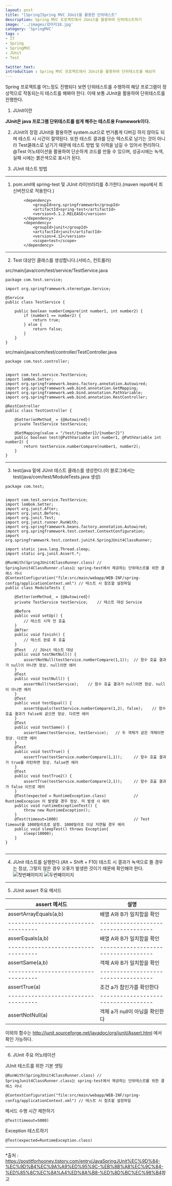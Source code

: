 ```yaml
---
layout: post
title: "[Spring]Spring MVC JUnit을 활용한 단위테스트"
description: Spring MVC 프로젝트에서 JUnit을 활용하여 단위테스트하기
image: '../images/강아지18.jpg'
category: 'SpringMVC'
tags : 
- IT
- Spring
- SpringMVC
- JUnit
- Test

twitter_text: 
introduction : Spring MVC 프로젝트에서 JUnit을 활용하여 단위테스트를 해보자
---
```


Spring 프로젝트를 어느정도 진행되다 보면 단위테스트를 수행하여 해당 프로그램이 정상적으로 작동되는지 테스트를 해봐야 한다.
이때 보통 JUnit을 활용하여 단위테스트를 진행한다.

1. JUnit이란

**JUnit은 java 프로그램 단위테스트를 쉽게 해주는 테스트용 Framework이다.**

2. JUnit의 장점
JUnit을 활용하면 system.out으로 번거롭게 디버깅 하지 않아도 되며 테스트 시 시간이 절약된다.
또한 테스트 결과를 단순 텍스트로 남기는 것이 아니라 Test클래스로 남기기 때문에 테스트 방법 및 이력을 남길 수 있어서 편리하다.
@Test 어노테이션을 활용하여 단순하게 코드를 만들 수 있으며, 성공시에는 녹색, 실패 시에는 붉은색으로 표시가 된다.


3. JUnit 테스트 방법

_ _ _



1) pom.xml에 spring-test 및 JUnit 라이브러리를 추가한다.(maven repo에서 최신버전으로 적용한다.)
```
        <dependency>
            <groupId>org.springframework</groupId>
            <artifactId>spring-test</artifactId>
            <version>5.1.2.RELEASE</version>
        </dependency>
        <dependency>
            <groupId>junit</groupId>
            <artifactId>junit</artifactId>
            <version>4.12</version>
            <scope>test</scope>
        </dependency>

```






_ _ _




2) Test 대상인 클래스를 생성합니다.(서비스, 컨트롤러)

src/main/java/com/test/service/TestService.java
```
package com.test.service;

import org.springframework.stereotype.Service;

@Service
public class TestService {

    public boolean numberCompare(int number1, int number2) {
        if (number1 == number2) {
            return true;
        } else {
            return false;
        }
    }
}

```


src/main/java/com/test/controller/TestController.java
```
package com.test.controller;


import com.test.service.TestService;
import lombok.Setter;
import org.springframework.beans.factory.annotation.Autowired;
import org.springframework.web.bind.annotation.GetMapping;
import org.springframework.web.bind.annotation.PathVariable;
import org.springframework.web.bind.annotation.RestController;

@RestController
public class TestController {

    @Setter(onMethod_ = {@Autowired})
    private TestService testService;

    @GetMapping(value = "/test/{number1}/{number2}")
    public boolean test(@PathVariable int number1, @PathVariable int number2) {
        return testService.numberCompare(number1, number2);
    }
}

```





_ _ _




3) test/java 밑에 JUnit 테스트 클래스를 생성한다.(이 블로그에서는 test/java/com/test/ModuleTests.java 생성)
```
package com.test;


import com.test.service.TestService;
import lombok.Setter;
import org.junit.After;
import org.junit.Before;
import org.junit.Test;
import org.junit.runner.RunWith;
import org.springframework.beans.factory.annotation.Autowired;
import org.springframework.test.context.ContextConfiguration;
import org.springframework.test.context.junit4.SpringJUnit4ClassRunner;

import static java.lang.Thread.sleep;
import static org.junit.Assert.*;

@RunWith(SpringJUnit4ClassRunner.class) // SpringJunit4ClassRunner.class는 spring-test에서 제공하는 단위테스르를 위한 클래스 러너
@ContextConfiguration("file:src/main/webapp/WEB-INF/spring-config/applicationContext.xml") // 테스트 시 참조할 설정파일
public class ModuleTests {

    @Setter(onMethod_ = {@Autowired})
    private TestService testService;    // 테스트 대상 Service

    @Before
    public void setUp() {
        // 테스트 시작 전 호출
    }
    @After
    public void finish() {
        // 테스트 완료 후 호출
    }
    @Test   // JUnit 테스트 대상
    public void testNotNull() {
        assertNotNull(testService.numberCompare(1,1));  // 함수 호출 결과가 null이 아니면 정상. null이면 에러
    }
    @Test
    public void testNull() {
        assertNull(testService);    // 함수 호출 결과가 null이면 정상. null이 아니면 에러
    }
    @Test
    public void testEqual() {
        assertEquals(testService.numberCompare(1,2), false);    // 함수 호출 결과가 false와 같으면 정상. 다르면 에러
    }
    @Test
    public void testSame() {
        assertSame(testService, testService);   // 두 객체가 같은 객체이면 정상. 다르면 에러
    }
    @Test
    public void testTrue() {
        assertTrue(testService.numberCompare(1,1));     // 함수 호출 결과가 true를 리턴하면 정상. false면 에러
    }
    @Test
    public void testTrue2() {
        assertTrue(testService.numberCompare(2,1));     // 함수 호출 결과가 false 이므로 에러
    }
    @Test(expected = RuntimeException.class)            // RuntimeExcepion 이 발생할 경우 정상. 미 발생 시 에러
    public void runtimeExceptionTest() {
        throw new RuntimeException();
    }
    @Test(timeout=1000)                                 // Test timeout을 1000밀리초로 설정. 1000밀리초 이상 지연될 경우 에러
    public void sleepTest() throws Exception{
        sleep(10000);
    }
}


```







_ _ _



4) JUnit 테스트를 실행한다.(Alt + Shift + F10) 테스트 시 결과가 녹색으로 뜰 경우는 정상, 그렇지 않은 경우 오류가 발생한 것이기 때문에 확인해야 한다.
![첫번째이미지](../images/junit_20190122_1.jpg)
![두번째이미지](../images/junit_20190122_2.jpg)


_ _ _



5) JUnit assert 주요 메서드

| assert 메서드                      | 설명                               |
|-----------------------------------|-----------------------------------|
|assertArrayEquals(a,b)             | 배열 A와 B가 일치함을 확인           |
|-----------------------------------|-----------------------------------|
|asserEquals(a,b)                  | 배열 A와 B가 일치함을 확인            |
|-----------------------------------|-----------------------------------|
|assertSame(a,b)                   | 객체 A와 B가 일치함을 확인            |
|-----------------------------------|-----------------------------------|
|assertTrue(a)                     | 조건 a가 참인가를 확인한다            |
|-----------------------------------|-----------------------------------|
|assertNotNull(a)                  | 객체 a가 null이 아님을 확인한다       |

이외의 함수는 <http://junit.sourceforge.net/javadoc/org/junit/Assert.html> 에서 확인 가능하다.


_ _ _




6) JUnit 주요 어노테이션

JUnit 테스트를 위한 기본 셋팅
 
`@RunWith(SpringJUnit4ClassRunner.class) // SpringJunit4ClassRunner.class는 spring-test에서 제공하는 단위테스르를 위한 클래스 러너`

`@ContextConfiguration("file:src/main/webapp/WEB-INF/spring-config/applicationContext.xml") // 테스트 시 참조할 설정파일`

메서드 수행 시간 제한하기
 
`
@Test(timeout=5000)
`


Exception 테스트하기
 
`
@Test(expected=RuntimeException.class)
`




_ _ _




*출처 : 
<https://postitforhooney.tistory.com/entry/JavaSpringJUnit%EC%9D%84-%EC%9D%B4%EC%9A%A9%ED%95%9C-%EB%8B%A8%EC%9C%84-%ED%85%8C%EC%8A%A4%ED%8A%B8-%ED%8D%BC%EC%98%B4>참고
